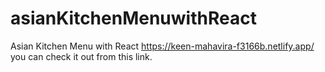 # asianKitchenMenuwithReact
Asian Kitchen Menu with React
https://keen-mahavira-f3166b.netlify.app/ you can check it out from this link.
